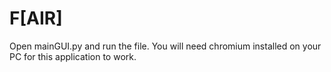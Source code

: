 # F[AIR]
Open mainGUI.py and run the file.
You will need chromium installed on your PC for this application to work.
